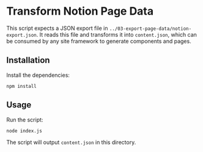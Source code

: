 # Transform Notion Page Data

This script expects a JSON export file in `../03-export-page-data/notion-export.json`. It reads this file and transforms it into `content.json`, which can be consumed by any site framework to generate components and pages.

## Installation

Install the dependencies:

    npm install

## Usage

Run the script:

    node index.js

The script will output `content.json` in this directory.
